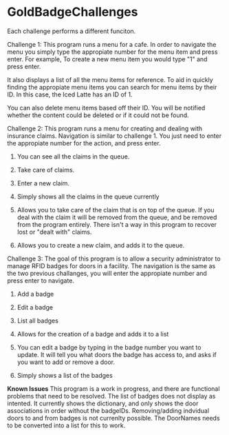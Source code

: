 # GoldBadgeChallenges
Each challenge performs a different funciton.

Challenge 1:
  This program runs a menu for a cafe.
  In order to navigate the menu you simply type the appropiate number for the menu item and press enter. 
  For example, 
  To create a new menu item you would type "1" and press enter. 
  
  It also displays a list of all the menu items for reference.
  To aid in quickly finding the appropiate menu items you can search for menu items by their ID.
  In this case, the Iced Latte has an ID of 1. 
  
  You can also delete menu items based off their ID.
  You will be notified whether the content could be deleted or if it could not be found.
  
Challenge 2:
  This program runs a menu for creating and dealing with insurance claims.
  Navigation is similar to challenge 1. You just need to enter the appropiate number for the action, and press enter.
  1. You can see all the claims in the queue.
  2. Take care of claims.
  3. Enter a new claim.
  
  1. Simply shows all the claims in the queue currently
  
  2. Allows you to take care of the claim that is on top of the queue. If you deal with the claim it will be removed from the queue,
  and be removed from the program entirely. There isn't a way in this program to recover lost or "dealt with" claims.
  
  3. Allows you to create a new claim, and adds it to the queue. 
 
Challenge 3:
  The goal of this program is to allow a security administrator to manage RFID badges for doors in a facility.
  The navigation is the same as the two previous challanges, you will enter the appropiate number and press enter to navigate.
  1. Add a badge
  2. Edit a badge
  3. List all badges
  
  1. Allows for the creation of a badge and adds it to a list
  
  2. You can edit a badge by typing in the badge number you want to update. 
  It will tell you what doors the badge has access to, and asks if you want to add or remove a door.
  
  3. Simply shows a list of the badges
  
  **Known Issues**
  This program is a work in progress, and there are functional problems that need to be resolved.
  The list of badges does not display as intented. It currently shows the dictionary, and only shows the door associations in order without the badgeIDs.
  Removing/adding indvidual doors to and from badges is not currenlty possible. The DoorNames needs to be converted into a list for this to work.
  
  

